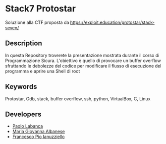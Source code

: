 # Stack7 Protostar
Soluzione alla CTF proposta da https://exploit.education/protostar/stack-seven/

## Description
In questa Repository troverete la presentazione mostrata durante il corso di Programmazione Sicura.
L'obiettivo è quello di provocare un buffer overflow sfruttando le debolezze del codice per modificare il flusso di esecuzione del programma e aprire una Shell di root


## Keywords
Protostar, Gdb, stack, buffer overflow, ssh, python, VirtualBox, C, Linux

## Developers
* [Paolo Labanca](http://github.com/PaoloLabanca1)
* [Maria Giovanna Albanese](https://github.com/mariagiovanna0)
* [Francesco Pio Ianuzziello](https://github.com/)
